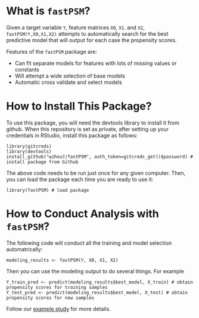 # What is `fastPSM`?

Given a target variable `Y`, feature matrices `X0`, `X1`. and `X2`, `fastPSM(Y,X0,X1,X2)` attempts to automatically search for the best predictive model that will output for each case the propensity scores. 

Features of the `fastPSM` package are:
* Can fit separate models for features with lots of missing values or constants
* Will attempt a wide selection of base models
* Automatic cross validate and select models

# How to Install This Package?

To use this package, you will need the devtools library to install it from github. 
When this repository is set as private, after setting up your credentials in RStudio, install this package as follows:

```
library(gitcreds)
library(devtools)
install_github("wzhou7/fastPSM", auth_token=gitcreds_get()$password) # install package from Github
```

The above code needs to be run just once for any given computer. Then, you can load the package each time you are ready to use it:

```
library(fastPSM) # load package
```

# How to Conduct Analysis with `fastPSM`?

The following code will conduct all the training and model selection automatrically:

```
modeling_results <- fastPSM(Y, X0, X1, X2)
```

Then you can use the modeling output to do several things. For example

```
Y_train_pred <- predict(modeling_results$best_model, X_train) # obtain propensity scores for training samples
Y_test_pred <- predict(modeling_results$best_model, X_test) # obtain propensity scores for new samples
```

Follow our [example study](docs/example.md) for more details. 

